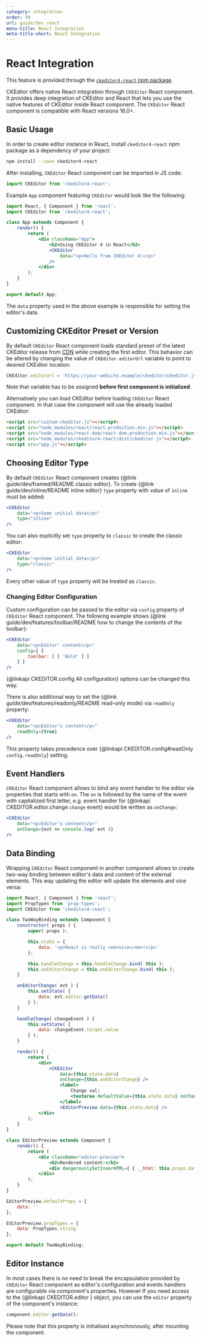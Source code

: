 ```yaml
---
category: integration
order: 50
url: guide/dev_react
menu-title: React Integration
meta-title-short: React Integration
---
```

<!--
Copyright (c) 2003-2018, CKSource - Frederico Knabben. All rights reserved.
For licensing, see LICENSE.md.
-->

# React Integration

<info-box info=""> This feature is provided through the <a href="https://www.npmjs.com/package/ckeditor4-react"><code>ckeditor4-react</code> npm package</a>.
</info-box>

CKEditor offers native React integration through `CKEditor` React component. It provides deep integration of CKEditor and React that lets you use the native features of CKEditor inside React component. The `CKEditor` React component is compatible with React versions 16.0+.

## Basic Usage

In order to create editor instance in React, install `ckeditor4-react` npm package as a dependency of your project:

```bash
npm install --save ckeditor4-react
```

After installing, `CKEditor` React component can be imported in JS code:

```javascript
import CKEditor from 'ckeditor4-react';
```

Example `App` component featuring `CKEditor` would look like the following:

```jsx
import React, { Component } from 'react';
import CKEditor from 'ckeditor4-react';

class App extends Component {
	render() {
		return (
			<div className="App">
				<h2>Using CKEditor 4 in React</h2>
				<CKEditor
					data="<p>Hello from CKEditor 4!</p>"
				/>
			</div>
		);
	}
}

export default App;
```

The `data` property used in the above example is responsible for setting the editor's data.

## Customizing CKEditor Preset or Version

By default `CKEditor` React component loads standard preset of the latest CKEditor release from <a href="https://cdn.ckeditor.com/">CDN</a> while creating the first editor. This behavior can be altered by changing the value of `CKEditor.editorUrl` variable to point to desired CKEditor location:

```javascript
CKEditor.editorUrl = 'https://your-website.example/ckeditor/ckeditor.js';
```

Note that variable has to be assigned **before first component is initialized**.

Alternatively you can load CKEditor before loading `CKEditor` React component. In that case the component will use the already loaded CKEditor:

```html
<script src="custom-ckeditor.js"></script>
<script src="node_modules/react/react.production.min.js"></script>
<script src="node_modules/react-dom/react-dom.production.min.js"></script>
<script src="node_modules/ckeditor4-react/dist/ckeditor.js"></script>
<script src="app.js"></script>
```

## Choosing Editor Type

By default `CKEditor` React component creates {@link guide/dev/framed/README classic editor}. To create {@link guide/dev/inline/README inline editor} `type` property with value of `inline` must be added:

```jsx
<CKEditor
	data="<p>Some initial data</p>"
	type="inline"
/>
```

You can also explicitly set `type` property to `classic` to create the classic editor:

```jsx
<CKEditor
	data="<p>Some initial data</p>"
	type="classic"
/>
```

Every other value of `type` property will be treated as `classic`.

### Changing Editor Configuration

Custom configuration can be passed to the editor via `config` property of `CKEditor` React component. The following example shows {@link guide/dev/features/toolbar/README how to change the contents of the toolbar}:

```jsx
<CKEditor
	data="<p>Editor' content</p>"
	config={ {
		toolbar: [ [ 'Bold' ] ]
	} }
/>
```

{@linkapi CKEDITOR.config All configuration} options can be changed this way.

There is also additional way to set the {@link guide/dev/features/readonly/README read-only mode} via `readOnly` property:

```jsx
<CKEditor
	data="<p>Editor's content</p>"
	readOnly={true}
/>
```

This property takes precedence over {@linkapi CKEDITOR.config#readOnly `config.readOnly`} setting.

## Event Handlers

`CKEditor` React component allows to bind any event handler to the editor via properties that starts with `on`. The `on` is followed by the name of the event with capitalized first letter, e.g. event handler for {@linkapi CKEDITOR.editor.change `change` event} would be written as `onChange`:

```jsx
<CKEditor
	data="<p>Editor's content</p>"
	onChange={evt => console.log( evt )}
/>
```

## Data Binding

Wrapping `CKEditor` React component in another component allows to create two-way binding between editor's data and content of the external elements. This way updating the editor will update the elements and vice versa:

```jsx
import React, { Component } from 'react';
import PropTypes from 'prop-types';
import CKEditor from 'ckeditor4-react';

class TwoWayBinding extends Component {
	constructor( props ) {
		super( props );

		this.state = {
			data: '<p>React is really <em>nice</em>!</p>'
		};

		this.handleChange = this.handleChange.bind( this );
		this.onEditorChange = this.onEditorChange.bind( this );
	}

	onEditorChange( evt ) {
		this.setState( {
			data: evt.editor.getData()
		} );
	}

	handleChange( changeEvent ) {
		this.setState( {
			data: changeEvent.target.value
		} );
	}

	render() {
		return (
			<div>
				<CKEditor
					data={this.state.data}
					onChange={this.onEditorChange} />
					<label>
						Change val:
						<textarea defaultValue={this.state.data} onChange={this.handleChange} />
					</label>
					<EditorPreview data={this.state.data} />
			</div>
		);
	}
}

class EditorPreview extends Component {
	render() {
		return (
			<div className="editor-preview">
				<h2>Rendered content:</h2>
				<div dangerouslySetInnerHTML={ { __html: this.props.data } }></div>
			</div>
		);
	}
}

EditorPreview.defaultProps = {
	data: ''
};

EditorPreview.propTypes = {
	data: PropTypes.string
};

export default TwoWayBinding;
```
## Editor Instance

In most cases there is no need to break the encapsulation provided by `CKEditor` React component as editor's configuration and events handlers are configurable via component's properties. However If you need access to the {@linkapi CKEDITOR.editor } object, you can use the `editor` property of the component's instance:

```javascript
component.editor.getData();
```

Please note that this property is initialised asynchronously, after mounting the component.
